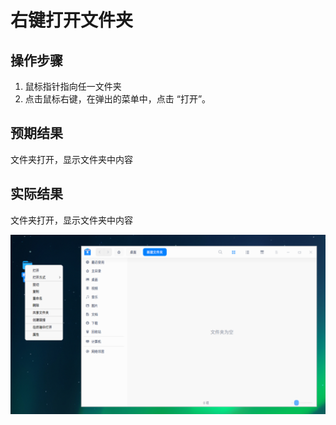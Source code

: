 # 右键打开文件夹

## 操作步骤

1. 鼠标指针指向任一文件夹
2. 点击鼠标右键，在弹出的菜单中，点击 “打开”。

## 预期结果

文件夹打开，显示文件夹中内容

## 实际结果

文件夹打开，显示文件夹中内容

![右键打开文件夹.png](../img/右键打开文件夹.png)
